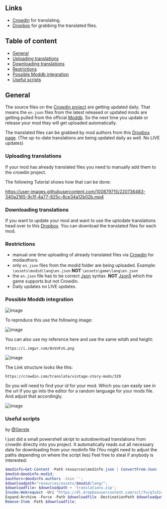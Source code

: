 ## Links

- [Crowdin](https://crowdin.com/project/vintage-story-mods) for translating.
- [Dropbox](https://www.dropbox.com/scl/fo/q7u3idxz3edsytki8n6m4/h?dl=0&rlkey=mc3xn22a49qwrjp5cmx1he0ay) for grabbing the translated files.

## Table of content

- [General](#general)
- [Uploading translations](#uploading-translations)
- [Downloading translations](#downloading-translations)
- [Restrictions](#restrictions)
- [Possible Moddb integration](#possible-moddb-integration)
- [Useful scripts](#useful-scripts)


## General

The source files on the [Crowdin project](https://crowdin.com/project/vintage-story-mods) are getting updated daily.
That means the `en.json` files from the latest released or updated mods are getting pulled from the official [Moddb](https://mods.vintagestory.at/).
So the next time you update or release your mod they will get uploaded automatically.

The translated files can be grabbed by mod authors from this [Dropbox page](https://www.dropbox.com/scl/fo/q7u3idxz3edsytki8n6m4/h?dl=0&rlkey=mc3xn22a49qwrjp5cmx1he0ay). (The up-to-date translations are being updated daily as well. No LIVE updates)

### Uploading translations

If your mod has already translated files you need to manually add them to the crowdin project.

The following Tutorial shows how that can be done:


https://user-images.githubusercontent.com/100879715/220736483-340a2165-9c1f-4a77-825c-8ce34a12b02b.mp4


### Downloading translations

If you want to update your mod and want to use the uptodate translations head over to this [Dropbox](https://www.dropbox.com/scl/fo/q7u3idxz3edsytki8n6m4/h?dl=0&rlkey=mc3xn22a49qwrjp5cmx1he0ay).
You can download the translated files for each mod.

### Restrictions

- manual one time uploading of already translated files via [Crowdin](https://crowdin.com/project/vintage-story-mods) for modauthors.
- only `en.json` files from the modid folder are being uploaded. Example: `\assets\modid\lang\en.json` **NOT** `\assets\game\lang\en.json`
- the `en.json` file has to be correct [Json](https://www.json.org/json-en.html) syntax. **NOT** [Json5](https://json5.org/) which the game supports but not Crowdin.
- Daily updates no LIVE updates.

### Possible Moddb integration
![image](https://github.com/AreYSerious/VintageTranslation/assets/100879715/130a33c4-ee7c-44e2-b0b5-f021474be71a)

To reproduce this use the following image:

![image](https://github.com/AreYSerious/VintageTranslation/assets/100879715/b744a853-6a4a-496a-9298-f90d6f510415)

You can also use my reference here and use the same witdh and height:

```https://i.imgur.com/8vVoFzG.png```

![image](https://github.com/AreYSerious/VintageTranslation/assets/100879715/fa3a8384-be23-41df-b11d-7bc894cd3746)

The Link structure looks like this:

```https://crowdin.com/translate/vintage-story-mods/329```

So you will need to find your id for your mod. Which you can easily see in the url if you go into the editor for a random language for your mods file. And adjust that accordingly.

![image](https://github.com/AreYSerious/VintageTranslation/assets/100879715/9a092a13-cb1d-435e-9da7-6097cac60031)



### Useful scripts

by [@Gerste](https://github.com/G3rste)

I just did a small powershell skript to autodownload translations from crowdin directly into you project.
It automatically reads out all necessary data for downloading from your modinfo file (You might need to adjust the paths depending on where the script lies)
Feel free to steal if anybody is interested:
```powershell
$modinfo=Get-Content -Path resources\modinfo.json | ConvertFrom-Json
$modid=$modinfo.modid;
$authors=$modinfo.authors -Join '';
$downloadpath="resources/assets/$modid/lang/";
$downloadfile= $downloadpath + 'translations.zip';
Invoke-Webrequest -Uri "https://dl.dropboxusercontent.com/scl/fo/q7u3idxz3edsytki8n6m4/h/$modid-$authors.zip?dl=1&rlkey=mc3xn22a49qwrjp5cmx1he0ay" -OutFile $downloadfile;
Expand-Archive -Force -Path $downloadfile -DestinationPath $downloadpath;
Remove-Item -Path $downloadfile; 
```
